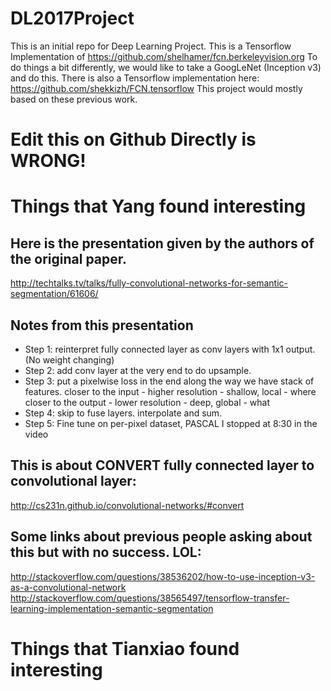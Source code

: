 # DL2017Project
This is an initial repo for Deep Learning Project.
This is a Tensorflow Implementation of https://github.com/shelhamer/fcn.berkeleyvision.org
To do things a bit differently, we would like to take a GoogLeNet (Inception v3) and do this.
There is also a Tensorflow implementation here: https://github.com/shekkizh/FCN.tensorflow
This project would mostly based on these previous work.

# Edit this on Github Directly is WRONG!

# Things that Yang found interesting
## Here is the presentation given by the authors of the original paper.
http://techtalks.tv/talks/fully-convolutional-networks-for-semantic-segmentation/61606/

## Notes from this presentation
- Step 1: reinterpret fully connected layer as conv layers with 1x1 output. (No weight changing)
- Step 2: add conv layer at the very end to do upsample.
- Step 3: put a pixelwise loss in the end
along the way we have stack of features.
closer to the input - higher resolution - shallow, local - where
closer to the output - lower resolution - deep, global - what
- Step 4: skip to fuse layers. interpolate and sum.
- Step 5: Fine tune on per-pixel dataset, PASCAL
I stopped at 8:30 in the video

## This is about CONVERT fully connected layer to convolutional layer:
http://cs231n.github.io/convolutional-networks/#convert

## Some links about previous people asking about this but with no success. LOL:
http://stackoverflow.com/questions/38536202/how-to-use-inception-v3-as-a-convolutional-network
http://stackoverflow.com/questions/38565497/tensorflow-transfer-learning-implementation-semantic-segmentation

# Things that Tianxiao found interesting


